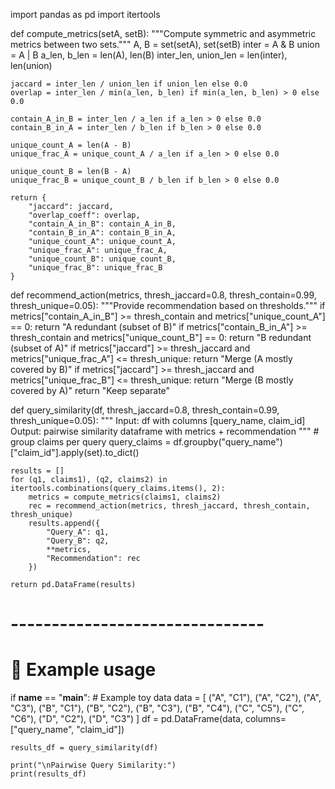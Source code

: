 import pandas as pd
import itertools

def compute_metrics(setA, setB):
    """Compute symmetric and asymmetric metrics between two sets."""
    A, B = set(setA), set(setB)
    inter = A & B
    union = A | B
    a_len, b_len = len(A), len(B)
    inter_len, union_len = len(inter), len(union)

    jaccard = inter_len / union_len if union_len else 0.0
    overlap = inter_len / min(a_len, b_len) if min(a_len, b_len) > 0 else 0.0

    contain_A_in_B = inter_len / a_len if a_len > 0 else 0.0
    contain_B_in_A = inter_len / b_len if b_len > 0 else 0.0

    unique_count_A = len(A - B)
    unique_frac_A = unique_count_A / a_len if a_len > 0 else 0.0

    unique_count_B = len(B - A)
    unique_frac_B = unique_count_B / b_len if b_len > 0 else 0.0

    return {
        "jaccard": jaccard,
        "overlap_coeff": overlap,
        "contain_A_in_B": contain_A_in_B,
        "contain_B_in_A": contain_B_in_A,
        "unique_count_A": unique_count_A,
        "unique_frac_A": unique_frac_A,
        "unique_count_B": unique_count_B,
        "unique_frac_B": unique_frac_B
    }

def recommend_action(metrics, thresh_jaccard=0.8, thresh_contain=0.99, thresh_unique=0.05):
    """Provide recommendation based on thresholds."""
    if metrics["contain_A_in_B"] >= thresh_contain and metrics["unique_count_A"] == 0:
        return "A redundant (subset of B)"
    if metrics["contain_B_in_A"] >= thresh_contain and metrics["unique_count_B"] == 0:
        return "B redundant (subset of A)"
    if metrics["jaccard"] >= thresh_jaccard and metrics["unique_frac_A"] <= thresh_unique:
        return "Merge (A mostly covered by B)"
    if metrics["jaccard"] >= thresh_jaccard and metrics["unique_frac_B"] <= thresh_unique:
        return "Merge (B mostly covered by A)"
    return "Keep separate"

def query_similarity(df, thresh_jaccard=0.8, thresh_contain=0.99, thresh_unique=0.05):
    """
    Input: df with columns [query_name, claim_id]
    Output: pairwise similarity dataframe with metrics + recommendation
    """
    # group claims per query
    query_claims = df.groupby("query_name")["claim_id"].apply(set).to_dict()

    results = []
    for (q1, claims1), (q2, claims2) in itertools.combinations(query_claims.items(), 2):
        metrics = compute_metrics(claims1, claims2)
        rec = recommend_action(metrics, thresh_jaccard, thresh_contain, thresh_unique)
        results.append({
            "Query_A": q1,
            "Query_B": q2,
            **metrics,
            "Recommendation": rec
        })

    return pd.DataFrame(results)


# -------------------------------
# 🔹 Example usage
if __name__ == "__main__":
    # Example toy data
    data = [
        ("A", "C1"), ("A", "C2"), ("A", "C3"),
        ("B", "C1"), ("B", "C2"), ("B", "C3"), ("B", "C4"),
        ("C", "C5"), ("C", "C6"),
        ("D", "C2"), ("D", "C3")
    ]
    df = pd.DataFrame(data, columns=["query_name", "claim_id"])

    results_df = query_similarity(df)

    print("\nPairwise Query Similarity:")
    print(results_df)
